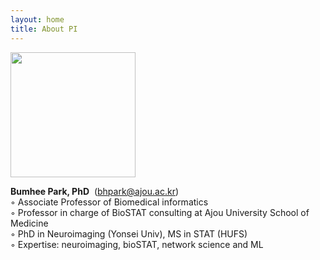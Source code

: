 ```yaml
---
layout: home
title: About PI
---
```

<img src="../assets/img/profe.png" style="width: 200px; margin-left: auto; margin-right: 40px;"/>


**Bumhee Park, PhD** &nbsp;(bhpark@ajou.ac.kr)
<br>
◦ Associate Professor of Biomedical informatics<br>
◦ Professor in charge of BioSTAT consulting at Ajou University School of Medicine<br>
◦ PhD in Neuroimaging (Yonsei Univ), MS in STAT (HUFS)<br>
◦ Expertise: neuroimaging, bioSTAT, network science and ML<br>

